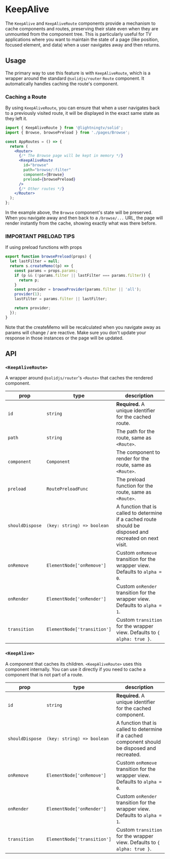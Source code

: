 # KeepAlive

The `KeepAlive` and `KeepAliveRoute` components provide a mechanism to cache components and routes, preserving their state even when they are unmounted from the component tree. This is particularly useful for TV applications where you want to maintain the state of a page (like position, focused element, and data) when a user navigates away and then returns.

## Usage

The primary way to use this feature is with `KeepAliveRoute`, which is a wrapper around the standard `@solidjs/router` `Route` component. It automatically handles caching the route's component.

### Caching a Route

By using `KeepAliveRoute`, you can ensure that when a user navigates back to a previously visited route, it will be displayed in the exact same state as they left it.

```jsx
import { KeepAliveRoute } from '@lightningtv/solid';
import { Browse, browsePreload } from './pages/Browse';

const AppRoutes = () => {
  return (
    <Router>
      {/* The Browse page will be kept in memory */}
      <KeepAliveRoute
        id="browse"
        path="browse/:filter"
        component={Browse}
        preload={browsePreload}
      />
      {/* Other routes */}
    </Router>
  );
};
```

In the example above, the `Browse` component's state will be preserved. When you navigate away and then back to a `/browse/...` URL, the page will render instantly from the cache, showing exactly what was there before.

### IMPORTANT PRELOAD TIPS

If using preload functions with props

```js
export function browsePreload(props) {
  let lastFilter = null;
  return s.createMemo((p) => {
    const params = props.params;
    if (p && (!params.filter || lastFilter === params.filter)) {
      return p;
    }
    const provider = browseProvider(params.filter || 'all');
    provider(1);
    lastFilter = params.filter || lastFilter;

    return provider;
  });
}
```

Note that the createMemo will be recalculated when you navigate away as params will change / are reactive. Make sure you don't update your response in those instances or the page will be updated.

## API

### `<KeepAliveRoute>`

A wrapper around `@solidjs/router`'s `<Route>` that caches the rendered component.

| prop            | type                        | description                                                                                              |
| --------------- | --------------------------- | -------------------------------------------------------------------------------------------------------- |
| `id`            | `string`                    | **Required.** A unique identifier for the cached route.                                                  |
| `path`          | `string`                    | The path for the route, same as `<Route>`.                                                               |
| `component`     | `Component`                 | The component to render for the route, same as `<Route>`.                                                |
| `preload`       | `RoutePreloadFunc`          | The preload function for the route, same as `<Route>`.                                                   |
| `shouldDispose` | `(key: string) => boolean`  | A function that is called to determine if a cached route should be disposed and recreated on next visit. |
| `onRemove`      | `ElementNode['onRemove']`   | Custom `onRemove` transition for the wrapper view. Defaults to `alpha = 0`.                              |
| `onRender`      | `ElementNode['onRender']`   | Custom `onRender` transition for the wrapper view. Defaults to `alpha = 1`.                              |
| `transition`    | `ElementNode['transition']` | Custom `transition` for the wrapper view. Defaults to `{ alpha: true }`.                                 |

### `<KeepAlive>`

A component that caches its children. `<KeepAliveRoute>` uses this component internally. You can use it directly if you need to cache a component that is not part of a route.

| prop            | type                        | description                                                                                    |
| --------------- | --------------------------- | ---------------------------------------------------------------------------------------------- |
| `id`            | `string`                    | **Required.** A unique identifier for the cached component.                                    |
| `shouldDispose` | `(key: string) => boolean`  | A function that is called to determine if a cached component should be disposed and recreated. |
| `onRemove`      | `ElementNode['onRemove']`   | Custom `onRemove` transition for the wrapper view. Defaults to `alpha = 0`.                    |
| `onRender`      | `ElementNode['onRender']`   | Custom `onRender` transition for the wrapper view. Defaults to `alpha = 1`.                    |
| `transition`    | `ElementNode['transition']` | Custom `transition` for the wrapper view. Defaults to `{ alpha: true }`.                       |
